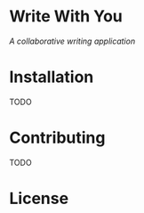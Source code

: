 # Write With You

*A collaborative writing application*

# Installation

TODO

# Contributing

TODO

# License

